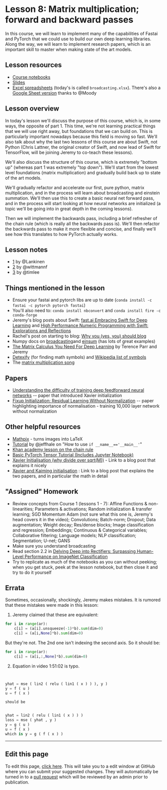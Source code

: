 # Lesson 8: Matrix multiplication; forward and backward passes

In this course, we will learn to implement many of the capabilities of Fastai and PyTorch that we could use to build our own deep learning libraries. Along the way, we will learn to implement research papers, which is an important skill to master when making state of the art models.

## Lesson resources

- [Course notebooks](https://github.com/fastai/course-v3/tree/master/nbs/dl2)
- [Slides](https://drive.google.com/file/d/18QwDI25Lf0ld0-cEugu7LxjwTc2NRkha/view?usp=sharing)
- [Excel spreadsheets](https://github.com/fastai/course-v3/tree/master/files/xl) (today's is called `broadcasting.xlsx`). There's also a [Google Sheet version](https://docs.google.com/spreadsheets/d/1bIPBcf-p9iqNG8BGmIVlJCFa4jEsbOZvcPXGTYe5pjI/edit?usp=sharing) thanks to @Moody

## Lesson overview

In today's lesson we'll discuss the purpose of this course, which is, in some ways, the opposite of part 1. This time, we're not learning practical things that we will use right away, but foundations that we can build on. This is particularly important nowadays because this field is moving so fast. We'll also talk about why the last two lessons of this course are about Swift, not Python (Chris Lattner, the original creator of Swift, and now lead of Swift for TensorFlow, will be joining Jeremy to co-teach these lessons).

We'll also discuss the structure of this course, which is extremely "bottom up" (whereas part 1 was extremely "top down"). We'll start from the lowest level foundations (matrix multiplication) and gradually build back up to state of the art models.

We'll gradually refactor and accelerate our first, pure python, matrix multiplication, and in the process will learn about broadcasting and einstein summation. We'll then use this to create a basic neural net forward pass, and in the process will start looking at how neural networks are initialized (a topic we'll be going into in great depth in the coming lessons).

Then we will implement the backwards pass, including a brief refresher of the chain rule (which is really all the backwards pass is). We'll then refactor the backwards pass to make it more flexible and concise, and finally we'll see how this translates to how PyTorch actually works.

## Lesson notes
* [1](https://medium.com/@lankinen/fast-ai-lesson-8-notes-part-2-v3-8965a6532f51) by  @Lankinen
* [2](https://github.com/WittmannF/fastai-dlpt2-notes/blob/master/lesson-08.md) by @wittmannf
* [3](https://forums.fast.ai/t/lesson-8-notes/41442/22) by @timlee

## Things mentioned in the lesson

- Ensure your fastai and pytorch libs are up to date (`conda install -c fastai -c pytorch pytorch fastai`)
- You'll also need to: `conda install nbconvert` and `conda install fire -c conda-forge`
- Jeremy's blog posts about Swift: [fast.ai Embracing Swift for Deep Learning](https://www.fast.ai/2019/03/06/fastai-swift/) and [High Performance Numeric Programming with Swift: Explorations and Reflections](https://www.fast.ai/2019/01/10/swift-numerics/)
- Rachel's post on starting to blog: [Why you (yes, you) should blog](https://medium.com/@racheltho/why-you-yes-you-should-blog-7d2544ac1045)
- Numpy docs on [broadcasting](https://docs.scipy.org/doc/numpy/user/basics.broadcasting.html)and [einsum](https://docs.scipy.org/doc/numpy/reference/generated/numpy.einsum.html) (has lots of great examples)
- [The Matrix Calculus You Need For Deep Learning](https://explained.ai/matrix-calculus/index.html) by Terence Parr and Jeremy
- [Detexify](http://detexify.kirelabs.org/classify.html) (for finding math symbols) and [Wikipedia list of symbols](https://en.wikipedia.org/wiki/List_of_mathematical_symbols)
- The [matrix multiplication song](https://forums.fast.ai/uploads/default/original/3X/3/c/3cf0495ab3abefe0ad89fe6fbd9f101f7c507c4d.jpeg)

## Papers
- [Understanding the difficulty of training deep feedforward neural networks](http://proceedings.mlr.press/v9/glorot10a.html) -- paper that introduced Xavier initialization
- [Fixup Initialization: Residual Learning Without Normalization](https://arxiv.org/abs/1901.09321) -- paper highlighting importance of normalisation - training 10,000 layer network without normalization

## Other helpful resources

- [Mathpix](https://mathpix.com/) - turns images into LaTeX
- [Tutorial](https://towardsdatascience.com/learn-enough-python-to-be-useful-part-2-34f0e9e3fc9d) by @jeffhale on "How to use `if __name__=='__main__'`"
- [Khan academy lesson on the chain rule](https://www.khanacademy.org/math/ap-calculus-ab/ab-differentiation-2-new#ab-3-1a)
- [Basic PyTorch Tensor Tutorial (Includes Jupyter Notebook)](https://pytorch.org/tutorials/beginner/blitz/tensor_tutorial.html)
- [Xavier Initialisation (why divide over sqrt(M))](https://prateekvjoshi.com/2016/03/29/understanding-xavier-initialization-in-deep-neural-networks/) - Link to a blog post that explains it nicely
- [Xavier and Kaiming initialisation](https://pouannes.github.io/blog/initialization/) : Link to a blog post that explains the two papers, and in particular the math in detail

## "Assigned" Homework
* Review concepts from Course 1 (lessons 1 - 7): Affine Functions & non-linearities; Parameters & activations; Random initialization & transfer learning; SGD Momentum Adam (not sure what this one is, Jeremy's head covers it in the video); Convolutions; Batch-norm; Dropout; Data augmentation; Weight decay; Res/dense blocks; Image classification and regression; Embeddings; Continuous & Categorical variables; Collaborative filtering; Language models; NLP classification; Segmentation; U-net; GANS
* Make sure you understand broadcasting
* Read section 2.2 in [Delving Deep into Rectifiers: Surpassing Human-Level Performance on ImageNet Classification](https://arxiv.org/abs/1502.01852)
* Try to replicate as much of the notebooks as you can without peeking; when you get stuck, peek at the lesson notebook, but then close it and try to do it yourself

## Errata

Sometimes, occasionally, shockingly, Jeremy makes mistakes. It is rumored that these mistakes were made in this lesson:

1. Jeremy claimed that these are equivalent:

```python
for i in range(ar):
    c[i] = (a[i].unsqueeze(-1)*b).sum(dim=0)
    c[i] = (a[i,None]*b).sum(dim=0)
```

But they're not. The 2nd one isn't indexing the second axis. So it should be:

```python
for i in range(ar):
    c[i] = (a[i,:,None]*b).sum(dim=0)
```

2. Equation in video 1:51:02 is typo.
```python


yhat = mse ( lin2 ( relu ( lin1 ( x ) ) ), y )
y = f ( u )
u = f ( x ) 

should be


yhat = lin2 ( relu ( lin1 ( x ) ) )
loss = mse ( yhat , y )
y = g ( u )
u = f ( x )
which is y = g ( f ( x ) )


```

---

## Edit this page

To edit this page, [click here](https://github.com/fastai/course-v3/edit/master/files/dl-2019/notes/notes-2-8.md). This will take you to a edit window at GitHub where you can submit your suggested changes. They will automatically be turned in to a [pull request](https://help.github.com/articles/about-pull-requests/) which will be reviewed by an admin prior to publication.
